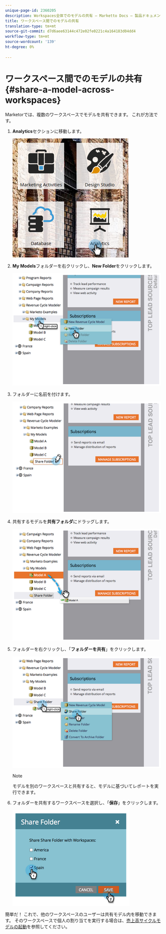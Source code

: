 ```yaml
---
unique-page-id: 2360205
description: Workspaces全体でのモデルの共有 — Marketto Docs — 製品ドキュメント
title: ワークスペース間でのモデルの共有
translation-type: tm+mt
source-git-commit: d7d6aee63144c472e02fe0221c4a164183d04dd4
workflow-type: tm+mt
source-wordcount: '139'
ht-degree: 0%

---
```



# ワークスペース間でのモデルの共有{#share-a-model-across-workspaces}

Marketorでは、複数のワークスペースでモデルを共有できます。 これが方法です。

1. **Analytics**&#x200B;セクションに移動します。

   ![](assets/analytics.png)

1. **My Models**&#x200B;フォルダーを右クリックし、**New Folder**&#x200B;をクリックします。

   ![](assets/image2014-10-3-14-3a5-3a23.png)

1. フォルダーに名前を付けます。

   ![](assets/image2014-10-3-14-3a5-3a38.png)

1. 共有するモデルを&#x200B;**共有フォルダ**&#x200B;にドラッグします。

   ![](assets/image2014-10-3-14-3a5-3a52.png)

1. フォルダーを右クリックし、「**フォルダーを共有**」をクリックします。

   ![](assets/image2014-10-3-14-3a6-3a9.png)

   >[!NOTE]
   >
   >
   >モデルを別のワークスペースと共有すると、モデルに基づいてレポートを実行できます。

1. フォルダーを共有するワークスペースを選択し、「**保存**」をクリックします。

   ![](assets/image2014-10-3-14-3a6-3a22.png)

簡単だ！ これで、他のワークスペースのユーザーは共有モデル内を移動できます。 そのワークスペースで個人の割り当てを実行する場合は、[売上高サイクルモデルの起動](https://community.marketo.com/MarketoArticle?id=kA050000000KyvQCAS)を参照してください。
